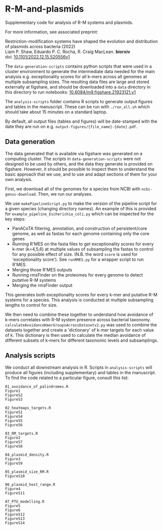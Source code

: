 # R-M-and-plasmids

Supplementary code for analysis of R-M systems and plasmids. 

For more information, see associated preprint:

Restriction-modification systems have shaped the evolution and distribution of plasmids across bacteria (2022)   
Liam P. Shaw, Eduardo P. C. Rocha, R. Craig MacLean. **biorxiv**  
doi: [10.1101/2022.12.15.520556v1](https://www.biorxiv.org/content/10.1101/2022.12.15.520556v1) 

The `data-generation-scripts` contains python scripts that were used in a cluster environment to generate the intermediate data needed for the main analysis e.g. exceptionality scores for all k-mers across all genomes at multiple subsampling sizes. The resulting data files are large and stored externally at figshare, and should be downloaded into a `data` directory in this directory to run notebooks: [10.6084/m9.figshare.21923121.v1](https://doi.org/10.6084/m9.figshare.21923121.v1)

The `analysis-scripts` folder contains R scripts to generate output figures and tables in the manuscript. These can be run with `./run_all.sh` which should take about 15 minutes on a standard laptop.

By default, all output files (tables and figures) will be date-stamped with the date they are run on e.g. `output-figures/{file_name}-{date}.pdf`.

## Data generation

The data generated that is available via figshare was generated on a computing cluster. The scripts in `data-generation-scripts` were not designed to be used by others, and the data they generate is provided on figshare. However, it should be possible to inspect them to understand the basic approach that we use, and to use and adapt sections of them for your own analysis. 

First, we download all of the genomes for a species from NCBI with `ncbi-genus-download`. Then, we run our analyses. 

We use `makePipelineScript.py` to make the version of the pipeline script for a given species (changing directory names). An example of this is provided for `example_pipeline_Escherichia_coli.py` which can be inspected for the key steps:
* PanACoTA filtering, annotation, and construction of persistent/core genome, as well as fastas for each genome containing only the core genes 
* Running R'MES on the fasta files to get exceptionality scores for every k-mer (k=4,5,6) at multiple values of subsampling the fastas to control for any possible effect of size. (N.B. the word `score` is used for 'exceptionality score'). See `runRMES.py` for a wrapper script to run R'MES.
* Merging those R'MES outputs
* Running rmsFinder on the proteomes for every genome to detect putative R-M systems
* Merging the rmsFinder output

This generates both exceptionality scores for every k-mer and putative R-M systems for a species. This analysis is conducted at multiple subsampling lengths to control for size.  

We then need to combine these together to understand how avoidance of k-mers correlates with R-M system presence across bacterial taxonomy. `calculateAvoidanceKmerGroupsAcrossDatasetv2.py` was used to combine the datasets together and create a 'dictionary' of k-mer targets for each value of k. This dictionary is then used to calculate the median avoidance of different subsets of k-mers for different taxonomic levels and subsamplings. 

## Analysis scripts

We conduct all downstream analysis in R. Scripts in `analysis-scripts` will produce all figures (including supplementary) and tables in the manuscript. To find the code related to a particular figure, consult this list:

```
01_avoidance_of_palindromes.R
Figure1
FigureS2
FigureS3

02_heatmaps_targets.R
FigureS1
FigureS4
FigureS5
FigureS6

03_RM_targets.R
Figure2 
FigureS7
FigureS8

04_plasmid_density.R
Figure3
FigureS9

05_plasmid_size_RM.R
FigureS10

06_plasmid_host_range.R
Figure4
FigureS11

07_PTU_modelling.R
Figure5
Figure6
FigureS12
FigureS13
FigureS14
```
